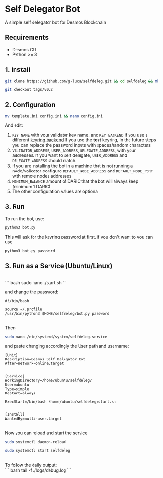 # Self Delegator Bot

A simple self delegator bot for Desmos Blockchain

## Requirements

* Desmos CLI
* Python >= 3

## 1\. Install

``` bash
git clone https://github.com/g-luca/selfdeleg.git && cd selfdeleg && mkdir logs
```

``` bash
git checkout tags/v0.2
```

## 2\. Configuration

``` bash
mv template.ini config.ini && nano config.ini
```

And edit:

1. `KEY_NAME` with your validator key name, and `KEY_BACKEND` if you use a different [keyring backend](https://docs.cosmos.network/v0.42/run-node/keyring.html)
If you use the **test** keyring, in the future steps you can replace the password inputs with spaces/random characters
2. `VALIDATOR_ADDRESS`, `USER_ADDRESS`, `DELEGATE_ADDRESS`, with your addresses.
If you want to self delegate, `USER_ADDRESS` and `DELEGATE_ADDRESS` should match.
3. If you are installing the bot in a machine that is not running a node/validator configure `DEFAULT_NODE_ADDRESS` and `DEFAULT_NODE_PORT` with remote nodes addresses
4. `MINIMUM_BALANCE` amount of DARIC that the bot will always keep (minimum 1 DARIC)
5. The other configuration values are optional

## 3\. Run

To run the bot, use:

``` bash
python3 bot.py
```

This will ask for the keyring password at first, if you don't want to you can use

``` bash
python3 bot.py password
```

## 3\. Run as a Service \(Ubuntu/Linux\)
<br>
``` bash
sudo nano ./start.sh
```

and change the password:

````
#!/bin/bash

source ~/.profile
/usr/bin/python3 $HOME/selfdeleg/bot.py password
````
<br>
Then,

``` bash
sudo nano /etc/systemd/system/selfdeleg.service
```

and paste changing accordingly the User path and username:

````
[Unit]
Description=Desmos Self Delegator Bot
After=network-online.target


[Service]
WorkingDirectory=/home/ubuntu/selfdeleg/
User=ubuntu
Type=simple
Restart=always

ExecStart=/bin/bash /home/ubuntu/selfdeleg/start.sh


[Install]
WantedBy=multi-user.target
````
<br>
Now you can reload and start the service

``` bash
sudo systemctl daemon-reload
```

``` bash
sudo systemctl start selfdeleg
```
<br>
To follow the daily output:
<br>
``` bash
tail -f ./logs/debug.log
```